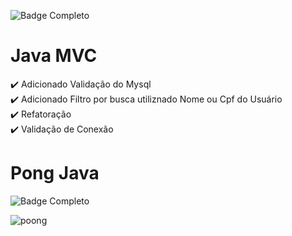 ![Badge Completo](https://img.shields.io/static/v1?label=STATUS&message=%20COMPLETO&color=GREEN&style=for-the-badge)
# Java MVC
✔️ Adicionado Validação do Mysql <br>
✔️ Adicionado Filtro por busca utiliznado Nome ou Cpf do Usuário<br>
✔️ Refatoração<br>
✔️ Validação de Conexão<br>

# Pong Java

![Badge Completo](https://img.shields.io/static/v1?label=STATUS&message=%20COMPLETO&color=GREEN&style=for-the-badge)

![poong](https://user-images.githubusercontent.com/89768557/211263930-d9cf1b70-4b95-406f-b2e0-48b3cdf221d5.gif)
